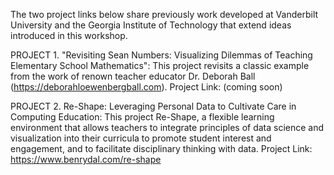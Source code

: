 The two project links below share previously work developed at Vanderbilt University and the Georgia Institute of Technology that extend ideas introduced in this workshop.

PROJECT 1. "Revisiting Sean Numbers: Visualizing Dilemmas of Teaching Elementary School Mathematics":
This project revisits a classic example from the work of renown teacher educator Dr. Deborah Ball (https://deborahloewenbergball.com).
Project Link: (coming soon)

PROJECT 2. Re-Shape: Leveraging Personal Data to Cultivate Care in Computing Education:
This project Re-Shape, a flexible learning environment that allows teachers to integrate principles of data science and visualization into their curricula to promote student interest and engagement, and to facilitate disciplinary thinking with data.
Project Link: https://www.benrydal.com/re-shape

